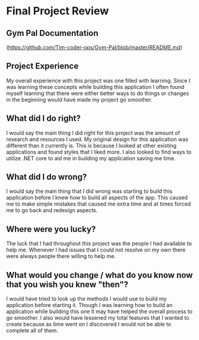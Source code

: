 # Final Project Review

## Gym Pal Documentation 
(https://github.com/Tim-coder-ops/Gym-Pal/blob/master/README.md)

## Project Experience
  My overall experience with this project was one filled with learning. Since I was learning these concepts while building this application I often found myself learning that there were either better ways to do things or changes in the beginning would have made my project go smoother.
  
  ## What did I do right?
  I would say the main thing I did right for this project was the amount of research and resources I used. My original design for this application was different than it currently is. This is because I looked at other existing applications and found styles that I liked more. I also looked to find ways to utilize .NET core to aid me in building my application saving me time.
  
  ## What did I do wrong?
  I would say the main thing that I did wrong was starting to build this application before I knew how to build all aspects of the app. This caused me to make simple mistakes that caused me extra time and at times forced me to go back and redesign aspects.
  
 ## Where were you lucky?
  The luck that I had throughout this project was the people I had available to help me. Whenever I had issues that I could not resolve on my own there were always people there willing to help me.
  
  ## What would you change / what do you know now that you wish you knew "then"?
   I would have tried to look up the methods I would use to build my application before starting it. Though I was learning how to build an application while building this one it may have helped the overall process to go smoother. I also would have lessened my total features that I wanted to create because as time went on I discovered I would not be able to complete all of them.

